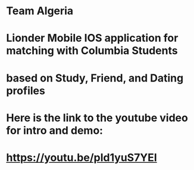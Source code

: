 # Team Algeria
# Lionder Mobile IOS application for matching with Columbia Students
# based on Study, Friend, and Dating profiles

# Here is the link to the youtube video for intro and demo:
# https://youtu.be/pId1yuS7YEI
